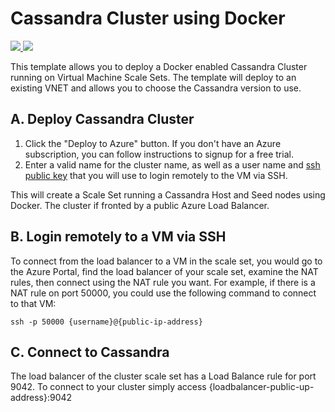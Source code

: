 # Cassandra Cluster using Docker

<a href="https://portal.azure.com/#create/Microsoft.Template/uri/https%3A%2F%2Fraw.githubusercontent.com%2FAzure%2Fazure-quickstart-templates%2Fmaster%2F101-cassandra-existing-vnet%2Fazuredeploy.json" target="_blank">
    <img src="http://azuredeploy.net/deploybutton.png"/>
</a>
<a href="http://armviz.io/#/?load=https%3A%2F%2Fraw.githubusercontent.com%2FAzure%2Fazure-quickstart-templates%2Fmaster%2F101-cassandra-existing-vnet%2Fazuredeploy.json" target="_blank">
    <img src="http://armviz.io/visualizebutton.png"/>
</a>

This template allows you to deploy a Docker enabled Cassandra Cluster running on Virtual Machine Scale Sets.
The template will deploy to an existing VNET and allows you to choose the Cassandra version to use.

## A. Deploy Cassandra Cluster
1. Click the "Deploy to Azure" button. If you don't have an Azure subscription, you can follow instructions to signup for a free trial.
1. Enter a valid name for the cluster name, as well as a user name and [ssh public key](https://docs.microsoft.com/azure/virtual-machines/virtual-machines-linux-mac-create-ssh-keys) that you will use to login remotely to the VM via SSH.

This will create a Scale Set running a Cassandra Host and Seed nodes using Docker.
The cluster if fronted by a public Azure Load Balancer.

## B. Login remotely to a VM via SSH
To connect from the load balancer to a VM in the scale set, you would go to the Azure Portal, find the load balancer of your scale set, examine the NAT rules, then connect using the NAT rule you want. For example, if there is a NAT rule on port 50000, you could use the following command to connect to that VM:

```
ssh -p 50000 {username}@{public-ip-address}
```

## C. Connect to Cassandra

The load balancer of the cluster scale set has a Load Balance rule for port 9042.
To connect to your cluster simply access {loadbalancer-public-up-address}:9042